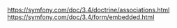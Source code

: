 https://symfony.com/doc/3.4/doctrine/associations.html
https://symfony.com/doc/3.4/form/embedded.html